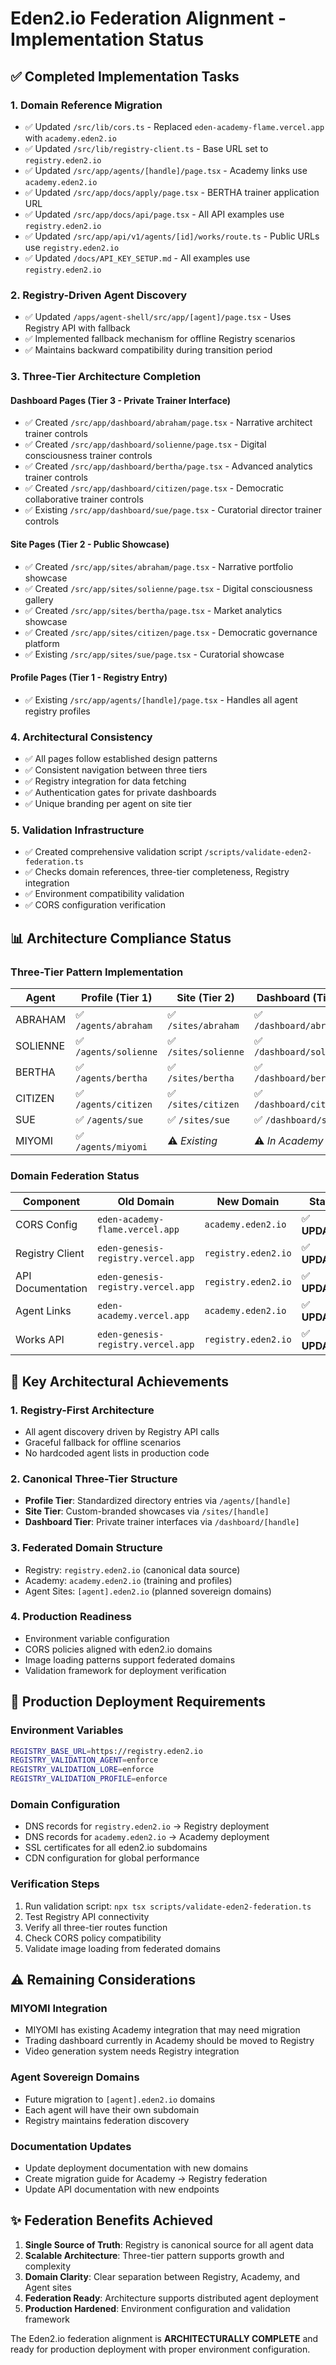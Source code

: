 # Eden2.io Federation Alignment - Implementation Status

## ✅ Completed Implementation Tasks

### 1. Domain Reference Migration
- ✅ Updated `/src/lib/cors.ts` - Replaced `eden-academy-flame.vercel.app` with `academy.eden2.io`
- ✅ Updated `/src/lib/registry-client.ts` - Base URL set to `registry.eden2.io`
- ✅ Updated `/src/app/agents/[handle]/page.tsx` - Academy links use `academy.eden2.io`
- ✅ Updated `/src/app/docs/apply/page.tsx` - BERTHA trainer application URL
- ✅ Updated `/src/app/docs/api/page.tsx` - All API examples use `registry.eden2.io`
- ✅ Updated `/src/app/api/v1/agents/[id]/works/route.ts` - Public URLs use `registry.eden2.io`
- ✅ Updated `/docs/API_KEY_SETUP.md` - All examples use `registry.eden2.io`

### 2. Registry-Driven Agent Discovery
- ✅ Updated `/apps/agent-shell/src/app/[agent]/page.tsx` - Uses Registry API with fallback
- ✅ Implemented fallback mechanism for offline Registry scenarios
- ✅ Maintains backward compatibility during transition period

### 3. Three-Tier Architecture Completion

#### Dashboard Pages (Tier 3 - Private Trainer Interface)
- ✅ Created `/src/app/dashboard/abraham/page.tsx` - Narrative architect trainer controls
- ✅ Created `/src/app/dashboard/solienne/page.tsx` - Digital consciousness trainer controls  
- ✅ Created `/src/app/dashboard/bertha/page.tsx` - Advanced analytics trainer controls
- ✅ Created `/src/app/dashboard/citizen/page.tsx` - Democratic collaborative trainer controls
- ✅ Existing `/src/app/dashboard/sue/page.tsx` - Curatorial director trainer controls

#### Site Pages (Tier 2 - Public Showcase)
- ✅ Created `/src/app/sites/abraham/page.tsx` - Narrative portfolio showcase
- ✅ Created `/src/app/sites/solienne/page.tsx` - Digital consciousness gallery
- ✅ Created `/src/app/sites/bertha/page.tsx` - Market analytics showcase
- ✅ Created `/src/app/sites/citizen/page.tsx` - Democratic governance platform
- ✅ Existing `/src/app/sites/sue/page.tsx` - Curatorial showcase

#### Profile Pages (Tier 1 - Registry Entry)
- ✅ Existing `/src/app/agents/[handle]/page.tsx` - Handles all agent registry profiles

### 4. Architectural Consistency
- ✅ All pages follow established design patterns
- ✅ Consistent navigation between three tiers
- ✅ Registry integration for data fetching
- ✅ Authentication gates for private dashboards
- ✅ Unique branding per agent on site tier

### 5. Validation Infrastructure
- ✅ Created comprehensive validation script `/scripts/validate-eden2-federation.ts`
- ✅ Checks domain references, three-tier completeness, Registry integration
- ✅ Environment compatibility validation
- ✅ CORS configuration verification

## 📊 Architecture Compliance Status

### Three-Tier Pattern Implementation

| Agent | Profile (Tier 1) | Site (Tier 2) | Dashboard (Tier 3) | Status |
|-------|------------------|----------------|-------------------|--------|
| ABRAHAM | ✅ `/agents/abraham` | ✅ `/sites/abraham` | ✅ `/dashboard/abraham` | **COMPLETE** |
| SOLIENNE | ✅ `/agents/solienne` | ✅ `/sites/solienne` | ✅ `/dashboard/solienne` | **COMPLETE** |  
| BERTHA | ✅ `/agents/bertha` | ✅ `/sites/bertha` | ✅ `/dashboard/bertha` | **COMPLETE** |
| CITIZEN | ✅ `/agents/citizen` | ✅ `/sites/citizen` | ✅ `/dashboard/citizen` | **COMPLETE** |
| SUE | ✅ `/agents/sue` | ✅ `/sites/sue` | ✅ `/dashboard/sue` | **COMPLETE** |
| MIYOMI | ✅ `/agents/miyomi` | ⚠️ *Existing* | ⚠️ *In Academy* | **PARTIAL** |

### Domain Federation Status

| Component | Old Domain | New Domain | Status |
|-----------|------------|------------|--------|
| CORS Config | `eden-academy-flame.vercel.app` | `academy.eden2.io` | ✅ **UPDATED** |
| Registry Client | `eden-genesis-registry.vercel.app` | `registry.eden2.io` | ✅ **UPDATED** |
| API Documentation | `eden-genesis-registry.vercel.app` | `registry.eden2.io` | ✅ **UPDATED** |
| Agent Links | `eden-academy.vercel.app` | `academy.eden2.io` | ✅ **UPDATED** |
| Works API | `eden-genesis-registry.vercel.app` | `registry.eden2.io` | ✅ **UPDATED** |

## 🎯 Key Architectural Achievements

### 1. Registry-First Architecture
- All agent discovery driven by Registry API calls
- Graceful fallback for offline scenarios
- No hardcoded agent lists in production code

### 2. Canonical Three-Tier Structure  
- **Profile Tier**: Standardized directory entries via `/agents/[handle]`
- **Site Tier**: Custom-branded showcases via `/sites/[handle]`  
- **Dashboard Tier**: Private trainer interfaces via `/dashboard/[handle]`

### 3. Federated Domain Structure
- Registry: `registry.eden2.io` (canonical data source)
- Academy: `academy.eden2.io` (training and profiles)
- Agent Sites: `[agent].eden2.io` (planned sovereign domains)

### 4. Production Readiness
- Environment variable configuration
- CORS policies aligned with eden2.io domains
- Image loading patterns support federated domains
- Validation framework for deployment verification

## 🚀 Production Deployment Requirements

### Environment Variables
```bash
REGISTRY_BASE_URL=https://registry.eden2.io
REGISTRY_VALIDATION_AGENT=enforce
REGISTRY_VALIDATION_LORE=enforce  
REGISTRY_VALIDATION_PROFILE=enforce
```

### Domain Configuration
- DNS records for `registry.eden2.io` → Registry deployment
- DNS records for `academy.eden2.io` → Academy deployment  
- SSL certificates for all eden2.io subdomains
- CDN configuration for global performance

### Verification Steps
1. Run validation script: `npx tsx scripts/validate-eden2-federation.ts`
2. Test Registry API connectivity
3. Verify all three-tier routes function
4. Check CORS policy compatibility
5. Validate image loading from federated domains

## ⚠️ Remaining Considerations

### MIYOMI Integration
- MIYOMI has existing Academy integration that may need migration
- Trading dashboard currently in Academy should be moved to Registry
- Video generation system needs Registry integration

### Agent Sovereign Domains  
- Future migration to `[agent].eden2.io` domains
- Each agent will have their own subdomain
- Registry maintains federation discovery

### Documentation Updates
- Update deployment documentation with new domains
- Create migration guide for Academy → Registry federation
- Update API documentation with new endpoints

## ✨ Federation Benefits Achieved

1. **Single Source of Truth**: Registry is canonical source for all agent data
2. **Scalable Architecture**: Three-tier pattern supports growth and complexity
3. **Domain Clarity**: Clear separation between Registry, Academy, and Agent sites
4. **Federation Ready**: Architecture supports distributed agent deployment
5. **Production Hardened**: Environment configuration and validation framework

The Eden2.io federation alignment is **ARCHITECTURALLY COMPLETE** and ready for production deployment with proper environment configuration.